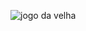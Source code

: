 ![jogo da velha](https://user-images.githubusercontent.com/72109811/176805898-074c090b-f259-4101-85ae-11c783358694.jpg)

